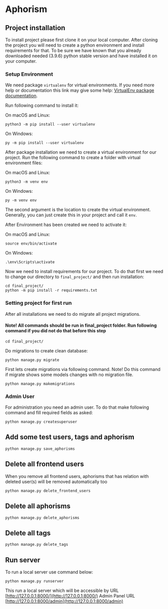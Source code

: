 # Aphorism

## Project installation

To install project please first clone it on your local computer. After cloning the project you will need to create a 
python environment and install requirements for that. To be sure we have known that you already downloaded needed 
(3.9.6) python stable version and have installed it on your computer.

### Setup Environment

We need package `virtualenv` for virtual environments. If you need more help or documentation this link may give some
help:
[VirtualEnv package documentation](https://packaging.python.org/guides/installing-using-pip-and-virtual-environments/).

Run following command to install it:

On macOS and Linux:

```
python3 -m pip install --user virtualenv
```

On Windows:

```
py -m pip install --user virtualenv
```

After package installation we need to create a virtual environment for our project. Run the following command to create
a folder with virtual environment files:

On macOS and Linux:

```
python3 -m venv env
```

On Windows:

```
py -m venv env
```

The second argument is the location to create the virtual environment. Generally, you can just create this in your
project and call it `env`.

After Environment has been created we need to activate it:

On macOS and Linux:

```
source env/bin/activate
```

On Windows:

```
.\env\Scripts\activate
```

Now we need to install requirements for our project. To do that first we need to change our directory to `final_project/`
and then run installation:

```
cd final_project/
python -m pip install -r requirements.txt
```

### Setting project for first run

After all installations we need to do migrate all project migrations.

#### Note! All commands should be run in final_project folder. Run following command if you did not do that before this step

```
cd final_project/
```

Do migrations to create clean database:

```
python manage.py migrate
```

First lets create migrations via following command. Note! Do this command if migrate shows some models 
changes with no migration file.

```
python manage.py makemigrations
```

### Admin User

For administration you need an admin user. To do that make following command and fill required fields as asked:

```
python manage.py createsuperuser
```

## Add some test users, tags and aphorism

```
python manage.py save_aphorisms
```

## Delete all frontend users

When you remove all frontend users, aphorisms that has relation with deleted user(s) will be removed 
automatically too 

```
python manage.py delete_frontend_users
```

## Delete all aphorisms

```
python manage.py delete_aphorisms
```

## Delete all tags

```
python manage.py delete_tags
```

## Run server

To run a local server use command below:

```
python manage.py runserver
```

This run a local server which will be accessible by URL [http://127.0.0.1:8000/](http://127.0.0.1:8000/)
Admin Panel URL [http://127.0.0.1:8000/admin](http://127.0.0.1:8000/admin)
